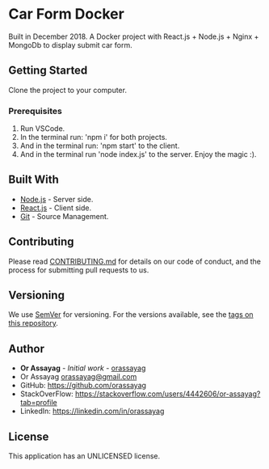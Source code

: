 # Car Form Docker

Built in December 2018. A Docker project with React.js + Node.js + Nginx + MongoDb to display submit car form.

## Getting Started

Clone the project to your computer.

### Prerequisites

1. Run VSCode.
2. In the terminal run: 'npm i' for both projects.
3. And in the terminal run: 'npm start' to the client.
4. And in the terminal run 'node index.js' to the server.
Enjoy the magic :).

## Built With

* [Node.js](https://nodejs.org/en) - Server side.
* [React.js](https://reactjs.org) - Client side.
* [Git](https://git-scm.com) - Source Management.

## Contributing

Please read [CONTRIBUTING.md](https://gist.github.com/PurpleBooth/b24679402957c63ec426) for details on our code of conduct, and the process for submitting pull requests to us.

## Versioning

We use [SemVer](http://semver.org) for versioning. For the versions available, see the [tags on this repository](https://github.com/your/project/tags).

## Author

* **Or Assayag** - *Initial work* - [orassayag](https://github.com/orassayag)
* Or Assayag <orassayag@gmail.com>
* GitHub: https://github.com/orassayag
* StackOverFlow: https://stackoverflow.com/users/4442606/or-assayag?tab=profile
* LinkedIn: https://linkedin.com/in/orassayag

## License

This application has an UNLICENSED license.